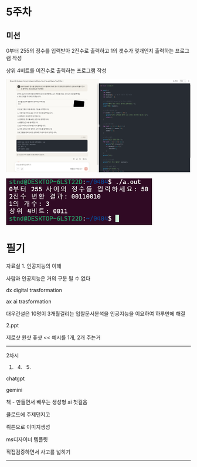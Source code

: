 # 5주차

## 미션

0부터 255의 정수를 입력받아 2진수로 출력하고 1의 갯수가 몇개인지 출력하는 프로그램 작성

상위 4비트를 이진수로 출력하는 프로그램 작성

![image.png](image.png)

![image.png](image%201.png)


# 필기

자료실 1. 인공지능의 이해

사람과 인공지능은 거의 구분 될 수 없다

dx   digital trasformation

ax    ai trasformation

대우건설은 10명이 3개월걸리는 입찰문서분석을 인공지능을 이요하여 하루만에 해결

2.ppt

제로샷 원샷 퓨샷 << 예시를 1개, 2개 주는거

____

2차시

1. 4.  5.

chatgpt

gemini

책 - 만들면서 배우는 생성형 ai 첫걸음

클로드에 주제던지고

뤼튼으로 이미지생성

ms디자이너 템플릿

직접검증하면서 사고를 넓히기

___
